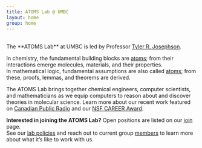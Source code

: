 ```yaml
---
title: ATOMS Lab @ UMBC
layout: home
group: home
---
```

<br>
The **ATOMS Lab** at UMBC is led by Professor <a target="_blank" href="https://cbee.umbc.edu/josephson/">Tyler R. Josephson</a>. <br>

In chemistry, the fundamental building blocks are <a target="_blank" href="https://en.wikipedia.org/wiki/Atom"> atoms</a>; from their interactions emerge molecules, materials, and their properties. <br> 
In mathematical logic, fundamental assumptions are also called <a target="_blank" href="https://en.wikipedia.org/wiki/Atomic_formula"> atoms</a>; from these, proofs, lemmas, and theorems are derived. <br>

The ATOMS Lab brings together chemical engineers, computer scientists, and mathematicians as we equip computers to reason about and discover theories in molecular science. Learn more about our recent work featured on <a target="_blank" href="https://www.cbc.ca/radio/quirks/artificial-intelligence-ai-scientist-1.6811085"> Canadian Public Radio</a> and our <a target="_blank" href="https://umbc.edu/stories/tyler-josephson-wins-nsf-career-award-ai/"> NSF CAREER Award</a>.


**Interested in joining the ATOMS Lab?**
Open positions are listed on our <a target="_blank" href="{{ site.url }}/join"> join</a> page. <br>
See our <a target="_blank" href="/static/docs/ATOMS_Lab_Policies.pdf">lab policies</a> and 
reach out to current group <a target="_blank" href="{{ site.url }}/members"> members</a> to learn more about what it’s like to work with us.


